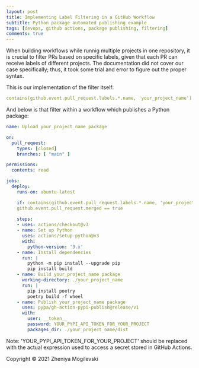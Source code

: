 ```yaml
---
layout: post
title: Implementing Label Filtering in a GitHub Workflow
subtitle: Python package automated publishing example
tags: [devops, github actions, package publishing, filtering]
comments: true
---
```


When building workflows while runnig multiple projects in one repository, it is crucial to filter PRs based on specific labels, given that each PR can receive labels of different projects. The documentation did not cover our case specifically; thus, it took some trial and error to figure out the proper syntax. 

This is our implementation of the filter itself:

```yaml
contains(github.event.pull_request.labels.*.name, 'your_project_name')
```

And below is that filter within a workflow which publishes a Python package:

```yaml
name: Upload your_project_name package

on:
  pull_request:
    types: [closed]
    branches: [ "main" ]

permissions:
  contents: read

jobs:
  deploy:
    runs-on: ubuntu-latest

    if: contains(github.event.pull_request.labels.*.name, 'your_project_name') &&
    github.event.pull_request.merged == true
    
    steps:
    - uses: actions/checkout@v3
    - name: Set up Python
      uses: actions/setup-python@v3
      with:
        python-version: '3.x'
    - name: Install dependencies
      run: |
        python -m pip install --upgrade pip
        pip install build
    - name: Build your_project_name package
      working-directory: ./your_project_name
      run: |
        pip install poetry
        poetry build -f wheel
    - name: Publish your_project_name package
      uses: pypa/gh-action-pypi-publish@release/v1
      with:
        user: __token__
        password: YOUR_PYPI_API_TOKEN_FOR_YOUR_PROJECT
        packages_dir: ./your_project_name/dist
```
Note: 'YOUR_PYPI_API_TOKEN_FOR_YOUR_PROJECT' should be replaced with the actual expression used to access a secret stored in GitHub Actions.

Copyright © 2021 Zheniya Mogilevski
